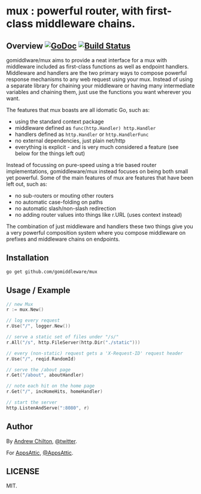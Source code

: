 # mux : powerful router, with first-class middleware chains.

## Overview [![GoDoc](https://godoc.org/github.com/gomiddleware/mux?status.svg)](https://godoc.org/github.com/gomiddleware/mux) [![Build Status](https://travis-ci.org/gomiddleware/mux.svg)](https://travis-ci.org/gomiddleware/mux)

gomiddlware/mux aims to provide a neat interface for a mux with middleware included as first-class functions as well as
endpoint handlers. Middleware and handlers are the two primary ways to compose powerful response mechanisms to any web
request using your mux. Instead of using a separate library for chaining your middleware or having many intermediate
variables and chaining them, just use the functions you want wherever you want.

The features that mux boasts are all idomatic Go, such as:

* using the standard context package
* middleware defined as `func(http.Handler) http.Handler`
* handlers defined as `http.Handler` or `http.HandlerFunc`
* no external dependencies, just plain net/http
* everything is explicit - and is very much considered a feature (see below for the things left out)

Instead of focussing on pure-speed using a trie based router implementations, gomiddleware/mux instead focuses on
being both small yet powerful. Some of the main features of mux are features that have been left out, such as:

* no sub-routers or mouting other routers
* no automatic case-folding on paths
* no automatic slash/non-slash redirection
* no adding router values into things like r.URL (uses context instead)

The combination of just middleware and handlers these two things give you a very powerful composition system where you
compose middleware on prefixes and middleware chains on endpoints.

## Installation

```sh
go get github.com/gomiddleware/mux
```

## Usage / Example

```go
// new Mux
r := mux.New()

// log every request
r.Use("/", logger.New())

// serve a static set of files under "/s/"
r.All("/s", http.FileServer(http.Dir("./static")))

// every (non-static) request gets a 'X-Request-ID' request header
r.Use("/", reqid.RandomId)

// serve the /about page
r.Get("/about", aboutHandler)

// note each hit on the home page
r.Get("/", incHomeHits, homeHandler)

// start the server
http.ListenAndServe(":8080", r)
```

## Author ##

By [Andrew Chilton](https://chilts.org/), [@twitter](https://twitter.com/andychilton).

For [AppsAttic](https://appsattic.com/), [@AppsAttic](https://twitter.com/AppsAttic).

## LICENSE

MIT.
